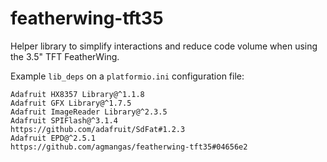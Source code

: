 # featherwing-tft35

Helper library to simplify interactions and reduce code volume when using the 3.5" TFT FeatherWing.

Example `lib_deps` on a `platformio.ini` configuration file:

```
Adafruit HX8357 Library@^1.1.8
Adafruit GFX Library@^1.7.5
Adafruit ImageReader Library@^2.3.5
Adafruit SPIFlash@^3.1.4
https://github.com/adafruit/SdFat#1.2.3
Adafruit EPD@^2.5.1
https://github.com/agmangas/featherwing-tft35#04656e2
```